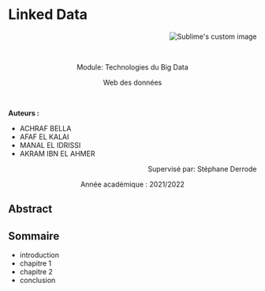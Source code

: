  # Linked Data 
  
 <p align="right">
  <img src=  https://user-images.githubusercontent.com/52492864/151979396-11c42b50-c75a-4afa-b701-f95d32b32056.png alt="Sublime's custom image"/>
 
 <p>&nbsp;</p>


 <p align="center">
 Module:  Technologies du Big Data  
 
  </p>
  
   <p align="center">
Web des données
 
  </p>
 
 
 
 <p>&nbsp;</p>

  
**Auteurs :**
- ACHRAF BELLA
- AFAF EL KALAI
- MANAL EL IDRISSI
- AKRAM IBN EL AHMER

 <p align="right">
 Supervisé par: Stéphane Derrode

</p>
 
 <p align="center">
Année académique : 2021/2022 
</p>

 
</p>

 
Abstract
--------



Sommaire
---------

- introduction
- chapitre 1 
- chapitre 2
- conclusion

 
 
